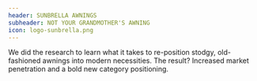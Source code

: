 ```yaml
---
header: SUNBRELLA AWNINGS
subheader: NOT YOUR GRANDMOTHER'S AWNING
icon: logo-sunbrella.png
---
```

We did the research to learn what it takes to re-position stodgy, old-fashioned awnings into modern necessities. The result? Increased market penetration and a bold new category positioning.

